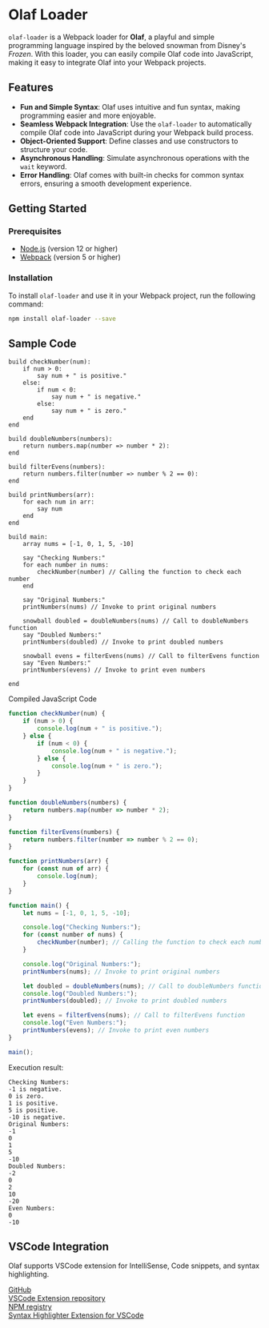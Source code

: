 # Olaf Loader

`olaf-loader` is a Webpack loader for **Olaf**, a playful and simple programming language inspired by the beloved snowman from Disney's _Frozen_. With this loader, you can easily compile Olaf code into JavaScript, making it easy to integrate Olaf into your Webpack projects.

## Features

- **Fun and Simple Syntax**: Olaf uses intuitive and fun syntax, making programming easier and more enjoyable.
- **Seamless Webpack Integration**: Use the `olaf-loader` to automatically compile Olaf code into JavaScript during your Webpack build process.
- **Object-Oriented Support**: Define classes and use constructors to structure your code.
- **Asynchronous Handling**: Simulate asynchronous operations with the `wait` keyword.
- **Error Handling**: Olaf comes with built-in checks for common syntax errors, ensuring a smooth development experience.

## Getting Started

### Prerequisites

- [Node.js](https://nodejs.org/) (version 12 or higher)
- [Webpack](https://webpack.js.org/) (version 5 or higher)

### Installation

To install `olaf-loader` and use it in your Webpack project, run the following command:

```bash
npm install olaf-loader --save
```

## Sample Code
```olaf
build checkNumber(num):
    if num > 0:
        say num + " is positive."
    else:
        if num < 0:
            say num + " is negative."
        else:
            say num + " is zero."
    end
end

build doubleNumbers(numbers):
    return numbers.map(number => number * 2):
end

build filterEvens(numbers):
    return numbers.filter(number => number % 2 == 0):
end

build printNumbers(arr):
    for each num in arr:
        say num
    end
end

build main:
    array nums = [-1, 0, 1, 5, -10]

    say "Checking Numbers:"
    for each number in nums:
        checkNumber(number) // Calling the function to check each number
    end

    say "Original Numbers:"
    printNumbers(nums) // Invoke to print original numbers

    snowball doubled = doubleNumbers(nums) // Call to doubleNumbers function
    say "Doubled Numbers:"
    printNumbers(doubled) // Invoke to print doubled numbers

    snowball evens = filterEvens(nums) // Call to filterEvens function
    say "Even Numbers:"
    printNumbers(evens) // Invoke to print even numbers

end

```

Compiled JavaScript Code

```js
function checkNumber(num) {
    if (num > 0) {
        console.log(num + " is positive.");
    } else {
        if (num < 0) {
            console.log(num + " is negative.");
        } else {
            console.log(num + " is zero.");
        }
    }
}

function doubleNumbers(numbers) {
    return numbers.map(number => number * 2);
}

function filterEvens(numbers) {
    return numbers.filter(number => number % 2 == 0);
}

function printNumbers(arr) {
    for (const num of arr) {
        console.log(num);
    }
}

function main() {
    let nums = [-1, 0, 1, 5, -10];

    console.log("Checking Numbers:");
    for (const number of nums) {
        checkNumber(number); // Calling the function to check each number
    }

    console.log("Original Numbers:");
    printNumbers(nums); // Invoke to print original numbers

    let doubled = doubleNumbers(nums); // Call to doubleNumbers function
    console.log("Doubled Numbers:");
    printNumbers(doubled); // Invoke to print doubled numbers

    let evens = filterEvens(nums); // Call to filterEvens function
    console.log("Even Numbers:");
    printNumbers(evens); // Invoke to print even numbers
}

main();

```

Execution result:

```
Checking Numbers:
-1 is negative.
0 is zero.
1 is positive.
5 is positive.
-10 is negative.
Original Numbers:
-1
0
1
5
-10
Doubled Numbers:
-2
0
2
10
-20
Even Numbers:
0
-10

```

## VSCode Integration

Olaf supports VSCode extension for IntelliSense, Code snippets, and syntax highlighting.

[GitHub](https://github.com/olaf11071107/olaf-loader) <br>
[VSCode Extension repository](https://github.com/olaf11071107/olaf-syntax-highlighter-vscode) <br>
[NPM registry](https://npmjs.org/olaf-loader) <br>
[Syntax Highlighter Extension for VSCode](https://marketplace.visualstudio.com/items?itemName=olaf11071107.olaf-syntax-highlighter)
